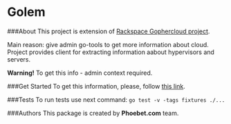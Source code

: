 Golem
=====

###About
This project is extension of [Rackspace Gophercloud project](http://gophercloud.io/).

Main reason: give admin go-tools to get more information about cloud.
Project provides client for extracting information aabout hypervisors 
and servers.
 
**Warning!** To get this info - admin context required.

###Get Started
To get this information, please, follow [this link](http://gophercloud.io/docs/).

###Tests
To run tests use next command:
        ```go test -v -tags fixtures ./...```

###Authors
This package is created by **Phoebet.com** team.

